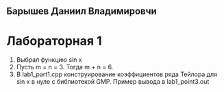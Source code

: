 ## Барышев Даниил Владимировчи

# Лабораторная 1

1. Выбрал функцию sin x
2. Пусть m = n = 3. Тогда m + n = 6.
3. В lab1_part1.cpp конструирование коэффициентов ряда Тейлора для sin x в нуле с библиотекой GMP. Пример вывода в lab1_point3.out
